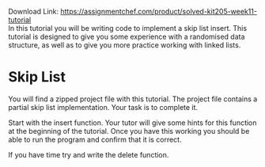 Download Link: https://assignmentchef.com/product/solved-kit205-week11-tutorial
<br>
In this tutorial you will be writing code to implement a skip list insert.  This tutorial is designed to give you some experience with a randomised data structure, as well as to give you more practice working with linked lists.

<h1>Skip List</h1>

You will find a zipped project file with this tutorial.  The project file contains a partial skip list implementation.  Your task is to complete it.

Start with the insert function.  Your tutor will give some hints for this function at the beginning of the tutorial.  Once you have this working you should be able to run the program and confirm that it is correct.

If you have time try and write the delete function.